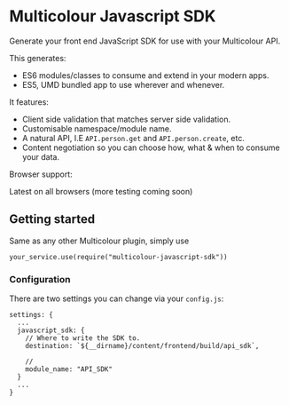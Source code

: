 # Multicolour Javascript SDK

Generate your front end JavaScript SDK for use with your Multicolour API.

This generates:

* ES6 modules/classes to consume and extend in your modern apps.
* ES5, UMD bundled app to use wherever and whenever.

It features:

* Client side validation that matches server side validation.
* Customisable namespace/module name.
* A natural API, I.E `API.person.get` and `API.person.create`, etc.
* Content negotiation so you can choose how, what & when to consume your data.

Browser support:

Latest on all browsers (more testing coming soon)

## Getting started

Same as any other Multicolour plugin, simply use

```
your_service.use(require("multicolour-javascript-sdk"))
```
### Configuration

There are two settings you can change via your `config.js`:

```
settings: {
  ...
  javascript_sdk: {
    // Where to write the SDK to.
    destination: `${__dirname}/content/frontend/build/api_sdk`,
    
    // 
    module_name: "API_SDK"
  }
  ...
}
```
